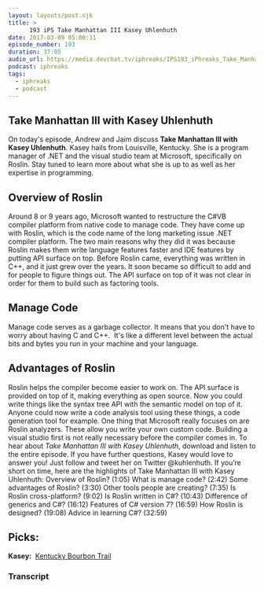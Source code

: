 ```yaml
---
layout: layouts/post.njk
title: >
      193 iPS Take Manhattan III Kasey Uhlenhuth
date: 2017-03-09 05:00:11
episode_number: 193
duration: 37:05
audio_url: https://media.devchat.tv/iphreaks/IPS193_iPhreaks_Take_Manhattan_III_Kasey_Uhlenhuth.mp3
podcast: iphreaks
tags: 
  - iphreaks
  - podcast
---
```


## Take Manhattan III with Kasey Uhlenhuth
On today's episode, Andrew and Jaim&nbsp;discuss **Take Manhattan III with Kasey Uhlenhuth**. Kasey hails from Louisville, Kentucky. She is a program manager of .NET and the visual studio team at Microsoft, specifically on Roslin. Stay tuned to learn more about what she is up to as well as her expertise in programming.
## Overview of Roslin
Around 8 or 9 years ago, Microsoft wanted to restructure the C#VB compiler platform from native code to manage code. They have come up with Roslin, which is the code name of the long marketing issue .NET compiler platform. The two main reasons why they did it was because Roslin makes them write language features faster and IDE features by putting API surface on top. Before Roslin came, everything was&nbsp;written in C++, and it just grew over the years. It soon became so difficult to add and for people to figure things out. The API surface on top of it was not clear in order for them to build such as factoring tools.
## Manage Code
Manage code serves as a garbage collector. It means that you don't have to worry about having C and C++. &nbsp;It's like a different level between the actual bits and bytes you run in your machine and your language.
## Advantages of Roslin
Roslin helps the compiler become easier to work on. The API surface is provided on top of it, making everything as open source. Now you could write things like the syntax tree API with the semantic model on top of it. Anyone could now write a code analysis tool using these things, a code generation tool for example. One thing that Microsoft really focuses on are Roslin analyzers. These allow you write your own custom code.&nbsp;Building a visual studio first is not really necessary before the compiler comes in. To hear about _Take Manhattan III with Kasey Uhlenhuth_, download and listen to the entire episode. If you have further questions, Kasey would love to answer you! Just follow and tweet her on Twitter @kuhlenhuth. If you’re short on time, here are the highlights of Take Manhattan III with Kasey Uhlenhuth: Overview of Roslin? (1:05) What is manage code? (2:42) Some advantages of Roslin? (3:30) Other tools people are creating? (7:35) Is Roslin cross-platform? (9:02) Is Roslin written in C#? (10:43) Difference of generics and C#? (16:12) Features of C# version 7? (16:59) How Roslin is designed? (19:08) Advice in learning C#? (32:59)
## Picks:
**Kasey:** &nbsp;[Kentucky Bourbon Trail](http://kybourbontrail.com/)

### Transcript


